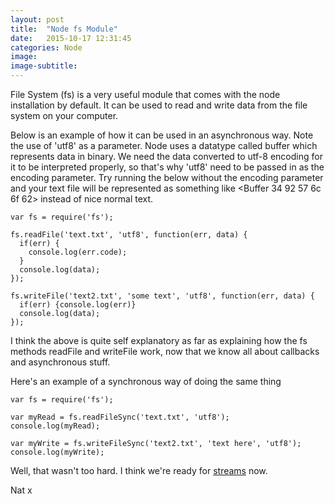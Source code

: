```yaml
---
layout: post
title:  "Node fs Module"
date:   2015-10-17 12:31:45
categories: Node
image:
image-subtitle:
---
```


File System (fs) is a very useful module that comes with the node installation by default. It can be used to read and write data from the file system on your computer.

Below is an example of how it can be used in an asynchronous way. Note the use of 'utf8' as a parameter. Node uses a datatype called buffer which represents data in binary. We need the data converted to utf-8 encoding for it to be interpreted properly, so that's why 'utf8' need to be passed in as the encoding parameter. Try running the below without the encoding parameter and your text file will be represented as something like <Buffer 34 92 57 6c 6f 62> instead of nice normal text.

    var fs = require('fs');

    fs.readFile('text.txt', 'utf8', function(err, data) {
      if(err) {
        console.log(err.code);
      }
      console.log(data);
    });

    fs.writeFile('text2.txt', 'some text', 'utf8', function(err, data) {
      if(err) {console.log(err)}
      console.log(data);
    });

I think the above is quite self explanatory as far as explaining how the fs methods readFile and writeFile work, now that we know all about callbacks and asynchronous stuff.  

Here's an example of a synchronous way of doing the same thing

    var fs = require('fs');

    var myRead = fs.readFileSync('text.txt', 'utf8');
    console.log(myRead);

    var myWrite = fs.writeFileSync('text2.txt', 'text here', 'utf8');
    console.log(myWrite);

Well, that wasn't too hard. I think we're ready for <a href='../18/Node_streams.html'>streams</a> now.

Nat x
